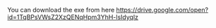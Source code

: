 You can download the exe from here https://drive.google.com/open?id=1TqBPsVWsZ2XzQENqHpm3YhH-lsIdyqlz
